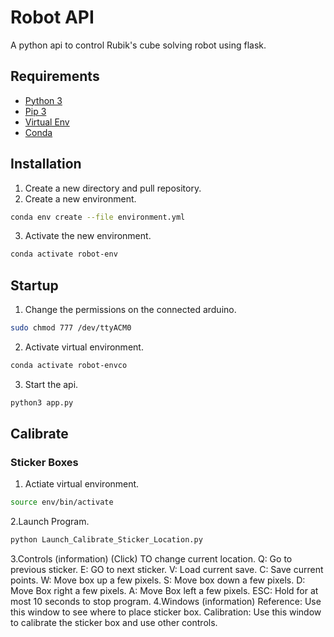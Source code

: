 # Robot API

A python api to control Rubik's cube solving robot using flask.

## Requirements

* [Python 3](https://www.python.org/downloads/)
* [Pip 3](https://www.educative.io/edpresso/installing-pip3-in-ubuntu)
* [Virtual Env](https://packaging.python.org/guides/installing-using-pip-and-virtual-environments/)
* [Conda](https://docs.conda.io/projects/conda/en/latest/)

## Installation

1. Create a new directory and pull repository.
2. Create a new environment.
```bash
conda env create --file environment.yml
```
3. Activate the new environment.
```bash
conda activate robot-env
```
## Startup

1. Change the permissions on the connected arduino.
```bash
sudo chmod 777 /dev/ttyACM0
```
2. Activate virtual environment.
```bash
conda activate robot-envco
```
3. Start the api.
```bash
python3 app.py
```

## Calibrate

### Sticker Boxes
1. Actiate virtual environment.
```bash
source env/bin/activate
```
2.Launch Program.
```bash
python Launch_Calibrate_Sticker_Location.py
```
3.Controls (information)
(Click) TO change current location.
Q: Go to previous sticker.
E: GO to next sticker.
V: Load current save.
C: Save current points.
W: Move box up a few pixels.
S: Move box down a few pixels.
D: Move Box right a few pixels.
A: Move Box left a few pixels.
ESC: Hold for at most 10 seconds to stop program.
4.Windows (information)
Reference: Use this window to see where to place sticker box.
Calibration: Use this window to calibrate the sticker box and use other controls.